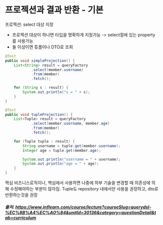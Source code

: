 # 프로젝션과 결과 반환 - 기본

프로젝션: select 대상 지정

- 프로젝션 대상이 하나면 타입을 명확하게 지정가능 -> select절에 있는 property를 사용가능
- 둘 이상이면 튜플이나 DTO로 조회 

```java
@Test
public void simpleProjection() {
    List<String> result = queryFactory
            .select(member.username)
            .from(member)
            .fetch();

    for (String s : result) {
        System.out.println("s = " + s);
    }
}

@Test
public void tupleProjection() {
    List<Tuple> result = queryFactory
            .select(member.username, member.age)
            .from(member)
            .fetch();

    for (Tuple tuple : result) {
        String username = tuple.get(member.username);
        Integer age = tuple.get(member.age);

        System.out.println("username = " + username);
        System.out.println("age = " + age);
    }
}
```


핵심 비즈니스로직이나, 핵심에서 사용하면 나중에 하부 기술을 변경할 때 의존성에 의해 수정해야하는 부분이 많아짐.
Tuple도 repository 내에서만 사용을 권장하고, dto로 반환하는것을 권장


##### 출처: https://www.inflearn.com/course/lecture?courseSlug=querydsl-%EC%8B%A4%EC%A0%84&unitId=30136&category=questionDetail&tab=curriculum
